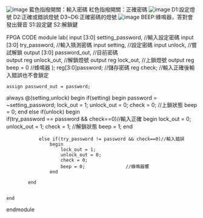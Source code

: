 
![image](https://github.com/Cheng-yang0513/FPGA-/assets/68553170/d62c8e73-b3b3-41b8-82d3-2e7763ec5832)
藍色指撥開關：輸入密碼
紅色指撥開關：正確密碼
![image](https://github.com/Cheng-yang0513/FPGA-/assets/68553170/6ef7e5e5-93c0-497d-9a82-21eaf4402a1d)
D1:設定燈號
D2:正確或錯誤燈號
D3~D6:正確密碼的燈號
![image](https://github.com/Cheng-yang0513/FPGA-/assets/68553170/b66a2449-f551-4551-a97b-a561701f673d)
BEEP:蜂鳴器，答對會發出聲音
S1:設定鍵
S2:解鎖鍵

FPGA CODE
module	lab(
	input		[3:0] setting_password, 	//輸入設定密碼
	input		[3:0] try_password,			//輸入猜測密碼
	input		setting,							//設定密碼
	input		unlock,							//嘗試解鎖
	output	[3:0] password_out,			//目前密碼	
	output reg		unlock_out,				//解鎖燈號
	output reg		lock_out,				//上鎖燈號
	output reg		beep = 0					//蜂鳴器
);
	reg[3:0]password; 						//儲存密碼
	reg check; 									//輸入正確後輸入錯誤也不會鎖定
	
	assign password_out = password;

always @(setting,unlock)
	begin
		if(setting)
			begin
				password = ~setting_password;
				lock_out = 1;
				unlock_out = 0;
				check = 0;  					//上鎖狀態
				beep = 0;
			end
		else if(unlock)
			begin	
				if(try_password == password && check==0)//輸入正確
					begin
						lock_out = 0;
						unlock_out = 1;
						check = 1;     		//解鎖狀態
						beep = 1;
					end
				
				else if(try_password != password && check==0)//輸入錯誤
					begin
						lock_out = 1;
						unlock_out = 0;
						check = 0;
						beep = 0; 				//蜂鳴器響
					end
					
			end
		
		
	end
	
endmodule

